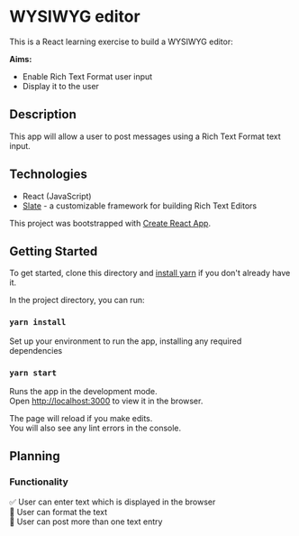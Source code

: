 # WYSIWYG editor

This is a React learning exercise to build a WYSIWYG editor:

**Aims:**
- Enable Rich Text Format user input
- Display it to the user

## Description

This app will allow a user to post messages using a Rich Text Format text input.

## Technologies
- React (JavaScript)
- [Slate](https://docs.slatejs.org/) - a customizable framework for building Rich Text Editors

This project was bootstrapped with [Create React App](https://github.com/facebook/create-react-app).

## Getting Started

To get started, clone this directory and [install yarn](https://classic.yarnpkg.com/en/docs/install/) if you don't already have it. 

In the project directory, you can run:

### `yarn install`
Set up your environment to run the app, installing any required dependencies

### `yarn start`

Runs the app in the development mode.<br />
Open [http://localhost:3000](http://localhost:3000) to view it in the browser.

The page will reload if you make edits.<br />
You will also see any lint errors in the console.

## Planning

### Functionality

✅  User can enter text which is displayed in the browser  
🔲  User can format the text  
🔲  User can post more than one text entry  
